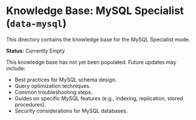 # Knowledge Base: MySQL Specialist (`data-mysql`)

This directory contains the knowledge base for the MySQL Specialist mode.

**Status:** Currently Empty

This knowledge base has not yet been populated. Future updates may include:

*   Best practices for MySQL schema design.
*   Query optimization techniques.
*   Common troubleshooting steps.
*   Guides on specific MySQL features (e.g., indexing, replication, stored procedures).
*   Security considerations for MySQL databases.

